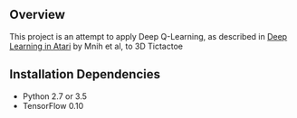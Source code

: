 ## Overview
This project is an attempt to apply Deep Q-Learning, as described in [Deep Learning in Atari](https://arxiv.org/pdf/1312.5602v1.pdf) by Mnih et al, to 3D Tictactoe

## Installation Dependencies
* Python 2.7 or 3.5
* TensorFlow 0.10
